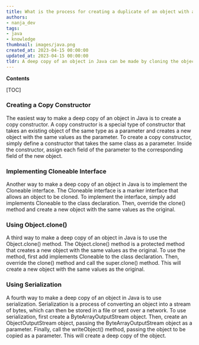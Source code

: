 ```yaml
---
title: What is the process for creating a duplicate of an object with all of its properties?
authors:
- nanja_dev
tags:
- java
- knowledge
thumbnail: images/java.png
created_at: 2023-04-15 00:00:00
updated_at: 2023-04-15 00:00:00
tldr: A deep copy of an object in Java can be made by cloning the object and then modifying the clone.
---
```


**Contents**

[TOC]

### Creating a Copy Constructor

The easiest way to make a deep copy of an object in Java is to create a copy constructor. A copy constructor is a special type of constructor that takes an existing object of the same type as a parameter and creates a new object with the same values as the parameter. To create a copy constructor, simply define a constructor that takes the same class as a parameter. Inside the constructor, assign each field of the parameter to the corresponding field of the new object.

### Implementing Cloneable Interface

Another way to make a deep copy of an object in Java is to implement the Cloneable interface. The Cloneable interface is a marker interface that allows an object to be cloned. To implement the interface, simply add implements Cloneable to the class declaration. Then, override the clone() method and create a new object with the same values as the original.

### Using Object.clone()

A third way to make a deep copy of an object in Java is to use the Object.clone() method. The Object.clone() method is a protected method that creates a new object with the same values as the original. To use the method, first add implements Cloneable to the class declaration. Then, override the clone() method and call the super.clone() method. This will create a new object with the same values as the original.

### Using Serialization

A fourth way to make a deep copy of an object in Java is to use serialization. Serialization is a process of converting an object into a stream of bytes, which can then be stored in a file or sent over a network. To use serialization, first create a ByteArrayOutputStream object. Then, create an ObjectOutputStream object, passing the ByteArrayOutputStream object as a parameter. Finally, call the writeObject() method, passing the object to be copied as a parameter. This will create a deep copy of the object.
